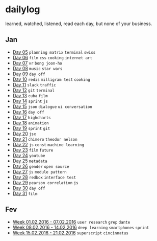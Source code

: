 # dailylog

learned, watched, listened, read each day, but none of your business.

## Jan

- [Day 05](https://github.com/zehfernandes/dailylog/blob/master/jan/log-05-01-2016.md) `planning matrix` `terminal` `swiss`
- [Day 06](https://github.com/zehfernandes/dailylog/blob/master/jan/log-06-01-2016.md) `film` `css` `cooking` `internet art`
- [Day 07](https://github.com/zehfernandes/dailylog/blob/master/jan/log-07-01-2016.md) `vr` `bong joon-ho`
- [Day 08](https://github.com/zehfernandes/dailylog/blob/master/jan/log-08-01-2016.md) `music` `star wars`
- [Day 09](https://github.com/zehfernandes/dailylog/blob/master/jan/log-09-01-2016.md) `day off`
- [Day 10](https://github.com/zehfernandes/dailylog/blob/master/jan/log-10-01-2016.md) `redis` `milligram test` `cooking`
- [Day 11](https://github.com/zehfernandes/dailylog/blob/master/jan/log-11-01-2016.md) `slack` `traffic`
- [Day 12](https://github.com/zehfernandes/dailylog/blob/master/jan/log-12-01-2016.md) `git` `terminal` 
- [Day 13](https://github.com/zehfernandes/dailylog/blob/master/jan/log-13-01-2016.md) `cuba` `film`
- [Day 14](https://github.com/zehfernandes/dailylog/blob/master/jan/log-14-01-2016.md) `sprint` `js`
- [Day 15](https://github.com/zehfernandes/dailylog/blob/master/jan/log-15-01-2016.md) `json` `dialogue` `ui conversation`
- [Day 16](https://github.com/zehfernandes/dailylog/blob/master/jan/log-16-01-2016.md) `day off`
- [Day 17](https://github.com/zehfernandes/dailylog/blob/master/jan/log-17-01-2016.md) `highcharts`
- [Day 18](https://github.com/zehfernandes/dailylog/blob/master/jan/log-18-01-2016.md) `animation`
- [Day 19](https://github.com/zehfernandes/dailylog/blob/master/jan/log-19-01-2016.md) `sprint` `git`
- [Day 20](https://github.com/zehfernandes/dailylog/blob/master/jan/log-20-01-2016.md) `jsx`
- [Day 21](https://github.com/zehfernandes/dailylog/blob/master/jan/log-21-01-2016.md) `chimero` `theodor nelson` 
- [Day 22](https://github.com/zehfernandes/dailylog/blob/master/jan/log-22-01-2016.md) `js` `const` `machine learning`
- [Day 23](https://github.com/zehfernandes/dailylog/blob/master/jan/log-23-01-2016.md) `film` `future`
- [Day 24](https://github.com/zehfernandes/dailylog/blob/master/jan/log-24-01-2016.md) `youtube`
- [Day 25](https://github.com/zehfernandes/dailylog/blob/master/jan/log-25-01-2016.md) `metadata`
- [Day 26](https://github.com/zehfernandes/dailylog/blob/master/jan/log-26-01-2016.md) `gender` `open source`
- [Day 27](https://github.com/zehfernandes/dailylog/blob/master/jan/log-27-01-2016.md) `js` `module pattern`
- [Day 28](https://github.com/zehfernandes/dailylog/blob/master/jan/log-28-01-2016.md) `redbox` `interface test`
- [Day 29](https://github.com/zehfernandes/dailylog/blob/master/jan/log-29-01-2016.md) `pearson correlation` `js`
- [Day 30](https://github.com/zehfernandes/dailylog/blob/master/jan/log-30-01-2016.md) `day off`
- [Day 31](https://github.com/zehfernandes/dailylog/blob/master/jan/log-31-01-2016.md) `film`

## Fev

- [Week 01.02.2016 - 07.02.2016](https://github.com/zehfernandes/dailylog/blob/master/fev/weeklog-02-02-2016.md) `user research` `grep` `dante`
- [Week 08.02.2016 - 14.02.2016](https://github.com/zehfernandes/dailylog/blob/master/fev/weeklog-08-02-2016.md) `deep learning` `smartphones` `sprint`
- [Week 15.02.2016 - 21.02.2016](https://github.com/zehfernandes/dailylog/blob/master/fev/weeklog-15-02-2016.md) `superscript` `cincinnatus`